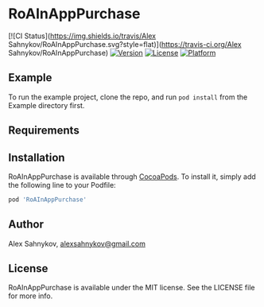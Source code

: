# RoAInAppPurchase

[![CI Status](https://img.shields.io/travis/Alex Sahnykov/RoAInAppPurchase.svg?style=flat)](https://travis-ci.org/Alex Sahnykov/RoAInAppPurchase)
[![Version](https://img.shields.io/cocoapods/v/RoAInAppPurchase.svg?style=flat)](https://cocoapods.org/pods/RoAInAppPurchase)
[![License](https://img.shields.io/cocoapods/l/RoAInAppPurchase.svg?style=flat)](https://cocoapods.org/pods/RoAInAppPurchase)
[![Platform](https://img.shields.io/cocoapods/p/RoAInAppPurchase.svg?style=flat)](https://cocoapods.org/pods/RoAInAppPurchase)

## Example

To run the example project, clone the repo, and run `pod install` from the Example directory first.

## Requirements

## Installation

RoAInAppPurchase is available through [CocoaPods](https://cocoapods.org). To install
it, simply add the following line to your Podfile:

```ruby
pod 'RoAInAppPurchase'
```

## Author

Alex Sahnykov, alexsahnykov@gmail.com

## License

RoAInAppPurchase is available under the MIT license. See the LICENSE file for more info.
